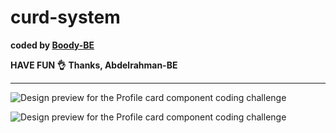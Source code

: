 # curd-system

<b>coded by [Boody-BE](https://github.com/Boody2004/crud-system)</b>

**HAVE FUN 👌**
**Thanks, Abdelrahman-BE**

---

![Design preview for the Profile card component coding challenge](https://res.cloudinary.com/dirbnpgsp/image/upload/v1643398546/screencapture-127-0-0-1-5500-index-html-2022-01-28-21_33_35_egvhli.png)

![Design preview for the Profile card component coding challenge](https://res.cloudinary.com/dirbnpgsp/image/upload/v1643398547/screencapture-127-0-0-1-5500-index-html-2022-01-28-21_34_51_m6fkzu.png)
